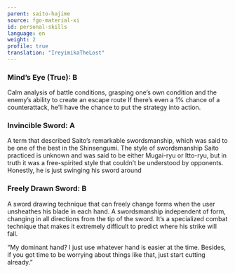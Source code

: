 ```yaml
---
parent: saito-hajime
source: fgo-material-xi
id: personal-skills
language: en
weight: 2
profile: true
translation: "IreyimikaTheLost"
---
```


### Mind’s Eye (True): B

Calm analysis of battle conditions, grasping one’s own condition and the enemy’s ability to create an escape route If there’s even a 1% chance of a counterattack, he’ll have the chance to put the strategy into action.

### Invincible Sword: A

A term that described Saito’s remarkable swordsmanship, which was said to be one of the best in the Shinsengumi. The style of swordsmanship Saito practiced is unknown and was said to be either Mugai-ryu or Itto-ryu, but in truth it was a free-spirited style that couldn’t be understood by opponents. Honestly, he is just swinging his sword around

### Freely Drawn Sword: B

A sword drawing technique that can freely change forms when the user unsheathes his blade in each hand. A swordsmanship independent of form, changing in all directions from the tip of the sword. It’s a specialized combat technique that makes it extremely difficult to predict where his strike will fall.

“My dominant hand? I just use whatever hand is easier at the time. Besides, if you got time to be worrying about things like that, just start cutting already.”
